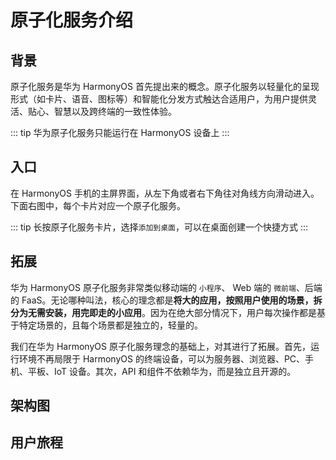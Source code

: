 # 原子化服务介绍

## 背景

原子化服务是华为 HarmonyOS 首先提出来的概念。原子化服务以轻量化的呈现形式（如卡片、语音、图标等）和智能化分发方式触达合适用户，为用户提供灵活、贴心、智慧以及跨终端的一致性体验。

::: tip
华为原子化服务只能运行在 HarmonyOS 设备上
:::

## 入口

在 HarmonyOS 手机的主屏界面，从左下角或者右下角往对角线方向滑动进入。下面右图中，每个卡片对应一个原子化服务。

<ZoomImg src="./images/as-entry.png" />

::: tip
长按原子化服务卡片，选择`添加到桌面`，可以在桌面创建一个快捷方式
:::

## 拓展

华为 HarmonyOS 原子化服务非常类似移动端的 `小程序`、 Web 端的 `微前端`、后端的 FaaS。无论哪种叫法，核心的理念都是**将大的应用，按照用户使用的场景，拆分为无需安装，用完即走的小应用**。因为在绝大部分情况下，用户每次操作都是基于特定场景的，且每个场景都是独立的，轻量的。 

我们在华为 HarmonyOS 原子化服务理念的基础上，对其进行了拓展。首先，运行环境不再局限于 HarmonyOS 的终端设备，可以为服务器、浏览器、PC、手机、平板、IoT 设备。其次，API 和组件不依赖华为，而是独立且开源的。

## 架构图

<ZoomImg src="./images/arch.png" />

## 用户旅程

<ZoomImg src="./images/user-journey.png" />
